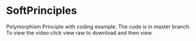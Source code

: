 # SoftPrinciples
Polymorphism Principle with coding example.
The code is in master branch. 
To view the video click view raw to download and then view.
